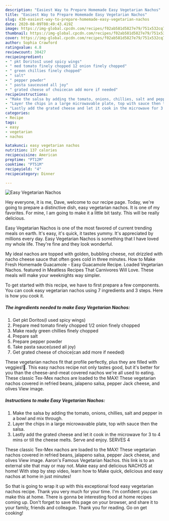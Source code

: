 ```yaml
---
description: "Easiest Way to Prepare Homemade Easy Vegetarian Nachos"
title: "Easiest Way to Prepare Homemade Easy Vegetarian Nachos"
slug: 430-easiest-way-to-prepare-homemade-easy-vegetarian-nachos
date: 2020-08-09T08:49:43.419Z
image: https://img-global.cpcdn.com/recipes/f02ab581d5827e79/751x532cq70/easy-vegetarian-nachos-recipe-main-photo.jpg
thumbnail: https://img-global.cpcdn.com/recipes/f02ab581d5827e79/751x532cq70/easy-vegetarian-nachos-recipe-main-photo.jpg
cover: https://img-global.cpcdn.com/recipes/f02ab581d5827e79/751x532cq70/easy-vegetarian-nachos-recipe-main-photo.jpg
author: Sophia Crawford
ratingvalue: 4.8
reviewcount: 30427
recipeingredient:
- " pkt DoritosI used spicy wings"
- " med tomato finely chopped 12 onion finely chopped"
- " green chillies finely chopped"
- " salt"
- " pepper powder"
- " pasta sauceused all joy"
- " grated cheese of choicecan add more if needed"
recipeinstructions:
- "Make the salsa by adding the tomato, onions, chillies, salt and pepper in a bowl and mix through."
- "Layer the chips in a large microwavable plate, top with sauce then the salsa."
- "Lastly add the grated cheese and let it cook in the microwave for 3 to 4 mins or till the cheese melts. Serve and enjoy. SERVES 4"
categories:
- Recipe
tags:
- easy
- vegetarian
- nachos

katakunci: easy vegetarian nachos 
nutrition: 137 calories
recipecuisine: American
preptime: "PT12M"
cooktime: "PT51M"
recipeyield: "4"
recipecategory: Dinner

---
```



![Easy Vegetarian Nachos](https://img-global.cpcdn.com/recipes/f02ab581d5827e79/751x532cq70/easy-vegetarian-nachos-recipe-main-photo.jpg)

Hey everyone, it is me, Dave, welcome to our recipe page. Today, we're going to prepare a distinctive dish, easy vegetarian nachos. It is one of my favorites. For mine, I am going to make it a little bit tasty. This will be really delicious.

Easy Vegetarian Nachos is one of the most favored of current trending meals on earth. It's easy, it's quick, it tastes yummy. It's appreciated by millions every day. Easy Vegetarian Nachos is something that I have loved my whole life. They're fine and they look wonderful.

My ideal nachos are topped with golden, bubbling cheese, not drizzled with nacho cheese sauce that often goes cold in three minutes. How to Make Fresh Homemade Guacamole - Easy Guacamole Recipe. Loaded Vegetarian Nachos. featured in Meatless Recipes That Carnivores Will Love. These meals will make your weeknights way simpler.


To get started with this recipe, we have to first prepare a few components. You can cook easy vegetarian nachos using 7 ingredients and 3 steps. Here is how you cook it.

<!--inarticleads1-->

##### The ingredients needed to make Easy Vegetarian Nachos:

1. Get  pkt Doritos(I used spicy wings)
1. Prepare  med tomato finely chopped 1/2 onion finely chopped
1. Make ready  green chillies finely chopped
1. Prepare  salt
1. Prepare  pepper powder
1. Take  pasta sauce(used all joy)
1. Get  grated cheese of choice(can add more if needed)


These vegetarian nachos fit that profile perfectly, plus they are filled with veggies!🎉. This easy nachos recipe not only tastes good, but it&#39;s better for you than the cheese-and-meat covered nachos we&#39;re all used to eating. These classic Tex-Mex nachos are loaded to the MAX! These vegetarian nachos covered in refried beans, jalapeno salsa, pepper Jack cheese, and olives View image. 

<!--inarticleads2-->

##### Instructions to make Easy Vegetarian Nachos:

1. Make the salsa by adding the tomato, onions, chillies, salt and pepper in a bowl and mix through.
1. Layer the chips in a large microwavable plate, top with sauce then the salsa.
1. Lastly add the grated cheese and let it cook in the microwave for 3 to 4 mins or till the cheese melts. Serve and enjoy. SERVES 4


These classic Tex-Mex nachos are loaded to the MAX! These vegetarian nachos covered in refried beans, jalapeno salsa, pepper Jack cheese, and olives View image. Aaron&#39;s Famous Vegetarian Nachos. this link is to an external site that may or may not. Make easy and delicious NACHOS at home! With step by step video, learn how to Make quick, delicious and easy nachos at home in just minutes! 

So that is going to wrap it up with this exceptional food easy vegetarian nachos recipe. Thank you very much for your time. I'm confident you can make this at home. There is gonna be interesting food at home recipes coming up. Don't forget to save this page on your browser, and share it to your family, friends and colleague. Thank you for reading. Go on get cooking!
